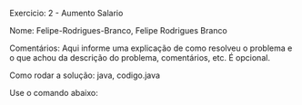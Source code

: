 Exercicio: 2 - Aumento Salario

Nome: Felipe-Rodrigues-Branco, Felipe Rodrigues Branco

Comentários: Aqui informe uma explicação de como resolveu o problema e o que achou da descrição do problema, comentários, etc. É opcional.

Como rodar a solução: java, codigo.java

Use o comando abaixo:
